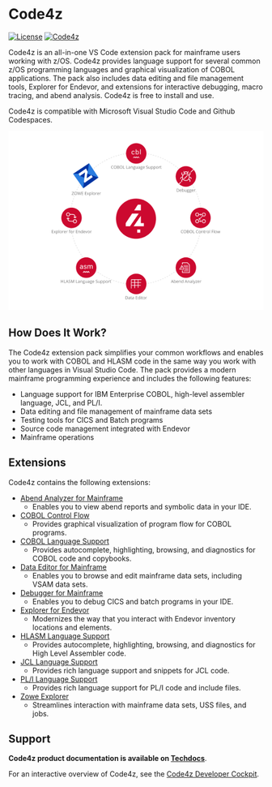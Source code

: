 # Code4z

[![License](https://img.shields.io/badge/license-BROADCOM-brightgreen)](https://github.com/BroadcomMFD/code4z/blob/master/LICENSE)
[![Code4z](https://img.shields.io/badge/Code4z-marketplace-cc092f)](https://marketplace.visualstudio.com/search?term=code4z&target=VSCode)

Code4z is an all-in-one VS Code extension pack for mainframe users working with z/OS. Code4z provides language support for several common z/OS programming languages and graphical visualization of COBOL applications. The pack also includes data editing and file management tools, Explorer for Endevor, and extensions for interactive debugging, macro tracing, and abend analysis. Code4z is free to install and use.

Code4z is compatible with Microsoft Visual Studio Code and Github Codespaces.

<div align="center">
  <img src="https://raw.githubusercontent.com/BroadcomMFD/code4z/master/extensions4.png" alt="Code4z Extensions: Abend Analyzer for Mainframe, COBOL Control Flow, COBOL Language Support, Data Editor for Mainframe, Debugger for Mainframe, Explorer for Endevor, HLASM Language Support, JCL Language Support, PL/I Language Support and Zowe Explorer" />
</div>

## How Does It Work?

The Code4z extension pack simplifies your common workflows and enables you to work with COBOL and HLASM code in the same way you work with other languages in Visual Studio Code. The pack provides a modern mainframe programming experience and includes the following features:

- Language support for IBM Enterprise COBOL, high-level assembler language, JCL, and PL/I.
- Data editing and file management of mainframe data sets
- Testing tools for CICS and Batch programs
- Source code management integrated with Endevor
- Mainframe operations

## Extensions

Code4z contains the following extensions:
- [Abend Analyzer for Mainframe](https://marketplace.visualstudio.com/items?itemName=broadcomMFD.abend-analyzer)
  - Enables you to view abend reports and symbolic data in your IDE.
- [COBOL Control Flow](https://marketplace.visualstudio.com/items?itemName=broadcomMFD.ccf)
  - Provides graphical visualization of program flow for COBOL programs.
- [COBOL Language Support](https://marketplace.visualstudio.com/items?itemName=broadcomMFD.cobol-language-support)
  - Provides autocomplete, highlighting, browsing, and diagnostics for COBOL code and copybooks.
- [Data Editor for Mainframe](https://marketplace.visualstudio.com/items?itemName=broadcomMFD.data-editor-for-mainframe)
  - Enables you to browse and edit mainframe data sets, including VSAM data sets.
- [Debugger for Mainframe](https://marketplace.visualstudio.com/items?itemName=broadcomMFD.debugger-for-mainframe)
  - Enables you to debug CICS and batch programs in your IDE.
- [Explorer for Endevor](https://marketplace.visualstudio.com/items?itemName=broadcomMFD.explorer-for-endevor)
  - Modernizes the way that you interact with Endevor inventory locations and elements.
- [HLASM Language Support](https://marketplace.visualstudio.com/items?itemName=broadcomMFD.hlasm-language-support)
  - Provides autocomplete, highlighting, browsing, and diagnostics for High Level Assembler code.
- [JCL Language Support](https://marketplace.visualstudio.com/items?itemName=broadcomMFD.jcl-language-support)
  - Provides rich language support and snippets for JCL code.
- [PL/I Language Support](https://marketplace.visualstudio.com/items?itemName=broadcomMFD.pli-language-support)
  - Provides rich language support for PL/I code and include files.
- [Zowe Explorer](https://marketplace.visualstudio.com/items?itemName=Zowe.vscode-extension-for-zowe)
  - Streamlines interaction with mainframe data sets, USS files, and jobs.

## Support

**Code4z product documentation is available on [Techdocs](https://techdocs.broadcom.com/code4z)**.

For an interactive overview of Code4z, see the [Code4z Developer Cockpit](https://mainframe.broadcom.com/code4z-developer-cockpit).
